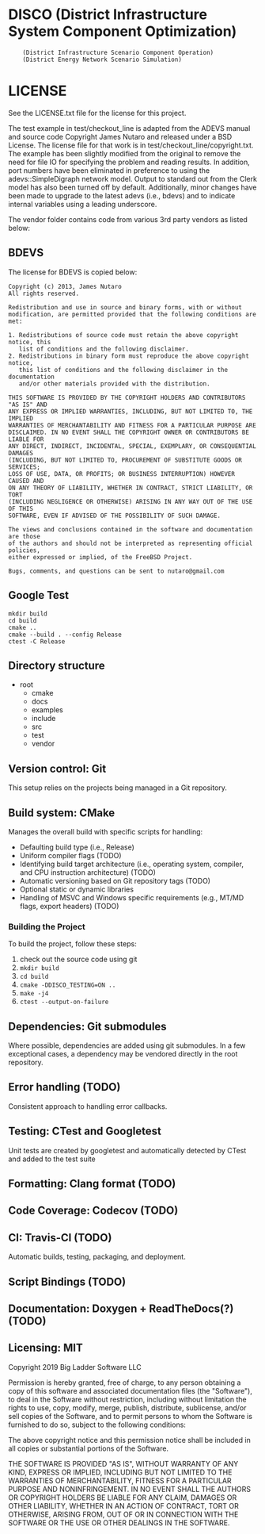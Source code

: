 # DISCO (District Infrastructure System Component Optimization)
        (District Infrastructure Scenario Component Operation)
        (District Energy Network Scenario Simulation)

# LICENSE

See the LICENSE.txt file for the license for this project.

The test example in test/checkout_line is adapted from the ADEVS manual and source code Copyright James Nutaro and released under a BSD License.
The license file for that work is in test/checkout_line/copyright.txt.
The example has been slightly modified from the original to remove the need for file IO for specifying the problem and reading results.
In addition, port numbers have been eliminated in preference to using the adevs::SimpleDigraph network model.
Output to standard out from the Clerk model has also been turned off by default.
Additionally, minor changes have been made to upgrade to the latest adevs (i.e., bdevs) and to indicate internal variables using a leading underscore.

The vendor folder contains code from various 3rd party vendors as listed below:

## BDEVS

The license for BDEVS is copied below:

```
Copyright (c) 2013, James Nutaro
All rights reserved.

Redistribution and use in source and binary forms, with or without
modification, are permitted provided that the following conditions are met: 

1. Redistributions of source code must retain the above copyright notice, this
   list of conditions and the following disclaimer. 
2. Redistributions in binary form must reproduce the above copyright notice,
   this list of conditions and the following disclaimer in the documentation
   and/or other materials provided with the distribution. 

THIS SOFTWARE IS PROVIDED BY THE COPYRIGHT HOLDERS AND CONTRIBUTORS "AS IS" AND
ANY EXPRESS OR IMPLIED WARRANTIES, INCLUDING, BUT NOT LIMITED TO, THE IMPLIED
WARRANTIES OF MERCHANTABILITY AND FITNESS FOR A PARTICULAR PURPOSE ARE
DISCLAIMED. IN NO EVENT SHALL THE COPYRIGHT OWNER OR CONTRIBUTORS BE LIABLE FOR
ANY DIRECT, INDIRECT, INCIDENTAL, SPECIAL, EXEMPLARY, OR CONSEQUENTIAL DAMAGES
(INCLUDING, BUT NOT LIMITED TO, PROCUREMENT OF SUBSTITUTE GOODS OR SERVICES;
LOSS OF USE, DATA, OR PROFITS; OR BUSINESS INTERRUPTION) HOWEVER CAUSED AND
ON ANY THEORY OF LIABILITY, WHETHER IN CONTRACT, STRICT LIABILITY, OR TORT
(INCLUDING NEGLIGENCE OR OTHERWISE) ARISING IN ANY WAY OUT OF THE USE OF THIS
SOFTWARE, EVEN IF ADVISED OF THE POSSIBILITY OF SUCH DAMAGE.

The views and conclusions contained in the software and documentation are those
of the authors and should not be interpreted as representing official policies, 
either expressed or implied, of the FreeBSD Project.

Bugs, comments, and questions can be sent to nutaro@gmail.com
```

## Google Test

```
mkdir build
cd build
cmake ..
cmake --build . --config Release
ctest -C Release
```

## Directory structure

- root
    - cmake
    - docs
    - examples
    - include
    - src
    - test
    - vendor

## Version control: Git

This setup relies on the projects being managed in a Git repository.

## Build system: CMake

Manages the overall build with specific scripts for handling:

- Defaulting build type (i.e., Release)
- Uniform compiler flags (TODO)
- Identifying build target architecture (i.e., operating system, compiler, and CPU instruction architecture) (TODO)
- Automatic versioning based on Git repository tags (TODO)
- Optional static or dynamic libraries
- Handling of MSVC and Windows specific requirements (e.g., MT/MD flags, export headers) (TODO)

### Building the Project

To build the project, follow these steps:

1. check out the source code using git
2. `mkdir build`
3. `cd build`
4. `cmake -DDISCO_TESTING=ON ..`
5. `make -j4`
6. `ctest --output-on-failure`


## Dependencies: Git submodules

Where possible, dependencies are added using git submodules. In a few exceptional cases, a dependency may be vendored directly in the root repository.

## Error handling (TODO)

Consistent approach to handling error callbacks.

## Testing: CTest and Googletest

Unit tests are created by googletest and automatically detected by CTest and added to the test suite

## Formatting: Clang format (TODO)

## Code Coverage: Codecov (TODO)

## CI: Travis-CI (TODO)

Automatic builds, testing, packaging, and deployment.

## Script Bindings (TODO)

## Documentation: Doxygen + ReadTheDocs(?) (TODO)

## Licensing: MIT

Copyright 2019 Big Ladder Software LLC

Permission is hereby granted, free of charge, to any person obtaining a copy of this software and associated documentation files (the "Software"), to deal in the Software without restriction, including without limitation the rights to use, copy, modify, merge, publish, distribute, sublicense, and/or sell copies of the Software, and to permit persons to whom the Software is furnished to do so, subject to the following conditions:

The above copyright notice and this permission notice shall be included in all copies or substantial portions of the Software.

THE SOFTWARE IS PROVIDED "AS IS", WITHOUT WARRANTY OF ANY KIND, EXPRESS OR IMPLIED, INCLUDING BUT NOT LIMITED TO THE WARRANTIES OF MERCHANTABILITY, FITNESS FOR A PARTICULAR PURPOSE AND NONINFRINGEMENT. IN NO EVENT SHALL THE AUTHORS OR COPYRIGHT HOLDERS BE LIABLE FOR ANY CLAIM, DAMAGES OR OTHER LIABILITY, WHETHER IN AN ACTION OF CONTRACT, TORT OR OTHERWISE, ARISING FROM, OUT OF OR IN CONNECTION WITH THE SOFTWARE OR THE USE OR OTHER DEALINGS IN THE SOFTWARE.
